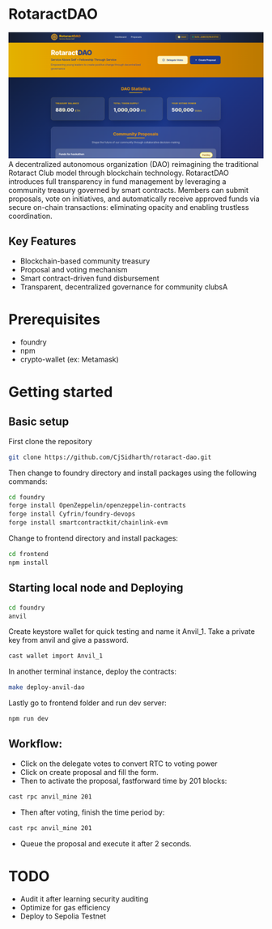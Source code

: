 # RotaractDAO
![Dashboard](./images/dashboard.png)
A decentralized autonomous organization (DAO) reimagining the traditional Rotaract Club model through blockchain technology. RotaractDAO introduces full transparency in fund management by leveraging a community treasury governed by smart contracts. Members can submit proposals, vote on initiatives, and automatically receive approved funds via secure on-chain transactions: eliminating opacity and enabling trustless coordination.

## Key Features
- Blockchain-based community treasury
- Proposal and voting mechanism
- Smart contract-driven fund disbursement
- Transparent, decentralized governance for community clubsA

# Prerequisites
- foundry
- npm
- crypto-wallet (ex: Metamask)

# Getting started
## Basic setup
First clone the repository
```bash
git clone https://github.com/CjSidharth/rotaract-dao.git
```
Then change to foundry directory and install packages using the following commands:
```bash
cd foundry
forge install OpenZeppelin/openzeppelin-contracts
forge install Cyfrin/foundry-devops
forge install smartcontractkit/chainlink-evm                 
```
Change to frontend directory and install packages:
```bash
cd frontend
npm install
```



## Starting local node and Deploying
```bash
cd foundry
anvil
```
Create keystore wallet for quick testing and name it Anvil_1.
Take a private key from anvil and give a password.
```bash
cast wallet import Anvil_1
```
In another terminal instance, deploy the contracts:
```bash
make deploy-anvil-dao
```
Lastly go to frontend folder and run dev server:
```bash
npm run dev
```

## Workflow:
- Click on the delegate votes to convert RTC to voting power
- Click on create proposal and fill the form.
- Then to activate the proposal, fastforward time by 201 blocks:
```bash
cast rpc anvil_mine 201
```
- Then after voting, finish the time period by:
```bash
cast rpc anvil_mine 201
```
- Queue the proposal and execute it after 2 seconds.

# TODO
- Audit it after learning security auditing
- Optimize for gas efficiency
- Deploy to Sepolia Testnet

